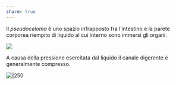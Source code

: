 ```yaml
---
share: true
---
```

Il *pseudoceloma* è uno spazio infrapposto fra l’intestino e la parete corporea riempito di liquido al cui interno sono immersi gli organi.

![](a4ff9437a568464a0f5bce168252c523_MD5%201.png)

A causa della pressione esercitata dal liquido il canale digerente è generalmente compresso.

![|250](a69b5c7623f0774eb78f2ba431cd691f_MD5%201.png)